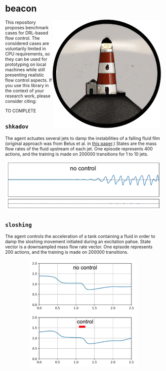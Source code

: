 # beacon

<p align="center">
  <img align="right" width="350" alt="logo" src="beacon/msc/logo.png">
</p>

This repository proposes benchmark cases for DRL-based flow control. The considered cases are voluntarily limited in CPU requirements, so they can be used for prototyping on local machines while still presenting realistic flow control aspects. If you use this library in the context of your research work, please consider citing:

TO COMPLETE

## `shkadov`

The agent actuates several jets to damp the instabilities of a falling fluid film (original approach was from Belus et al. in <a href="https://aip.scitation.org/doi/10.1063/1.5132378">this paper</a>.) States are the mass flow rates of the fluid upstream of each jet. One episode represents 400 actions, and the training is made on 200000 transitions for 1 to 10 jets.

<p align="center">
  <img width="700" alt="" src="beacon/msc/shkadov.gif">
</p>

## `sloshing`

The agent controls the acceleration of a tank containing a fluid in order to damp the sloshing movement initiated during an excitation pahse. State vector is a downsampled mass flow rate vector. One episode represents 200 actions, and the training is made on 200000 transitions.

<p align="center">
  <img width="350" alt="" src="beacon/msc/sloshing.gif">
</p>
